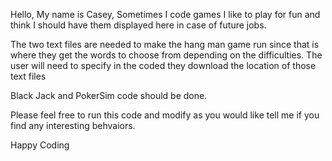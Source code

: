 Hello, 
My name is Casey, 
Sometimes I code games I like to play for fun and think I should have them displayed here in case of future jobs.

The two text files are needed to make the hang man game run since that is where they get the words to choose from depending on the difficulties. The user will need to specify in the coded they download the location of those text files

Black Jack and PokerSim code should be done. 

Please feel free to run this code and modify as you would like tell me if you find any interesting behvaiors. 

Happy Coding
